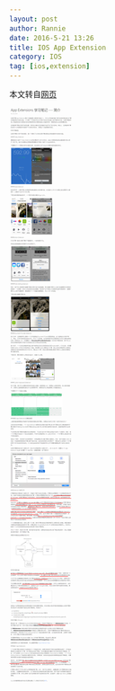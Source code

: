 ```yaml
---
layout: post
author: Rannie
date: 2016-5-21 13:26
title: IOS App Extension
category: IOS
tag: [ios,extension]
---
```


本文转自[网页](http://rannie.github.io/ios/2014/11/26/app-extension-introducing.html)

<!-- more -->

![ios app extension](/public/img/ios/app_extension.png)
